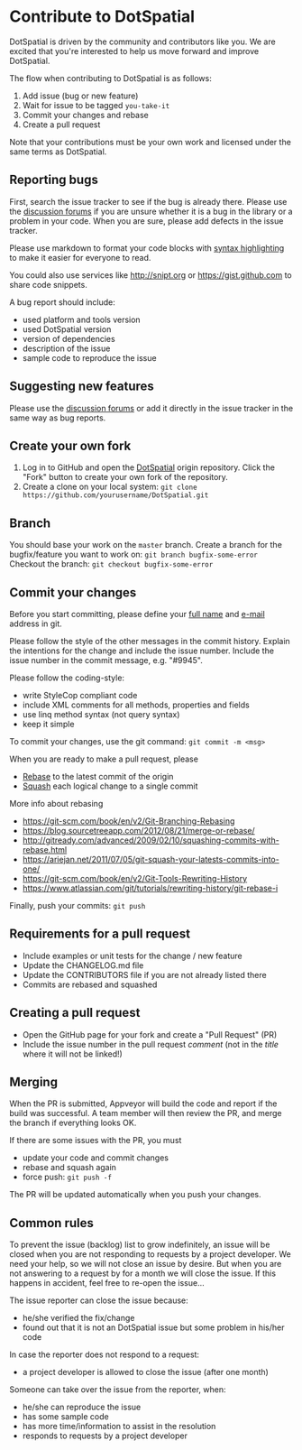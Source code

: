 Contribute to DotSpatial
=====================

DotSpatial is driven by the community and contributors like you. We are excited that you're interested to help us move forward and improve DotSpatial.

The flow when contributing to DotSpatial is as follows:

1. Add issue (bug or new feature)
2. Wait for issue to be tagged `you-take-it`
3. Commit your changes and rebase
4. Create a pull request

Note that your contributions must be your own work and licensed under the same terms as DotSpatial.


## Reporting bugs

First, search the issue tracker to see if the bug is already there.
Please use the [discussion forums](http://dotspatial.codeplex.com/discussions) if you are unsure whether it is a bug in the library or a problem in your code.
When you are sure, please add defects in the issue tracker.

Please use markdown to format your code blocks with [syntax highlighting](https://help.github.com/articles/github-flavored-markdown/#syntax-highlighting) to make it easier for everyone to read. 

You could also use services like http://snipt.org or https://gist.github.com to share code snippets.

A bug report should include:

- used platform and tools version
- used DotSpatial version
- version of dependencies
- description of the issue
- sample code to reproduce the issue


## Suggesting new features

Please use the [discussion forums](http://dotspatial.codeplex.com/discussions) or add it directly in the issue tracker in the same way as bug reports.


## Create your own fork

1. Log in to GitHub and open the [DotSpatial](https://github.com/DotSpatial/DotSpatial/) origin repository. Click the "Fork" button to create your own fork of the repository.
2. Create a clone on your local system: `git clone https://github.com/yourusername/DotSpatial.git`


## Branch

You should base your work on the `master` branch.
Create a branch for the bugfix/feature you want to work on: `git branch bugfix-some-error`
Checkout the branch: `git checkout bugfix-some-error`

## Commit your changes

Before you start committing, please define your [full name](https://help.github.com/articles/setting-your-username-in-git/) and [e-mail](https://help.github.com/articles/setting-your-email-in-git/) address in git.

Please follow the style of the other messages in the commit history. Explain the intentions for the change and include the issue number. Include the issue number in the commit message, e.g. "#9945".

Please follow the coding-style:

- write StyleCop compliant code
- include XML comments for all methods, properties and fields
- use linq method syntax (not query syntax)
- keep it simple

To commit your changes, use the git command: `git commit -m <msg>`

When you are ready to make a pull request, please

- [Rebase](https://git-scm.com/docs/git-rebase) to the latest commit of the origin
- [Squash](http://gitready.com/advanced/2009/02/10/squashing-commits-with-rebase.html) each logical change to a single commit 

More info about rebasing

- https://git-scm.com/book/en/v2/Git-Branching-Rebasing
- https://blog.sourcetreeapp.com/2012/08/21/merge-or-rebase/
- http://gitready.com/advanced/2009/02/10/squashing-commits-with-rebase.html
- https://ariejan.net/2011/07/05/git-squash-your-latests-commits-into-one/
- https://git-scm.com/book/en/v2/Git-Tools-Rewriting-History
- https://www.atlassian.com/git/tutorials/rewriting-history/git-rebase-i

Finally, push your commits: `git push`


## Requirements for a pull request

- Include examples or unit tests for the change / new feature
- Update the CHANGELOG.md file
- Update the CONTRIBUTORS file if you are not already listed there
- Commits are rebased and squashed


## Creating a pull request

- Open the GitHub page for your fork and create a "Pull Request" (PR)
- Include the issue number in the pull request *comment* (not in the *title* where it will not be linked!)


## Merging

When the PR is submitted, Appveyor will build the code and report if the build was successful.
A team member will then review the PR, and merge the branch if everything looks OK.

If there are some issues with the PR, you must
- update your code and commit changes
- rebase and squash again
- force push: `git push -f`

The PR will be updated automatically when you push your changes.

## Common rules

To prevent the issue (backlog) list to grow indefinitely, an issue will be closed when you are not responding to requests by a project developer.
We need your help, so we will not close an issue by desire. But when you are not answering to a request by for a month we will close the issue.
If this happens in accident, feel free to re-open the issue...

The issue reporter can close the issue because:

- he/she verified the fix/change
- found out that it is not an DotSpatial issue but some problem in his/her code

In case the reporter does not respond to a request:

- a project developer is allowed to close the issue (after one month)

Someone can take over the issue from the reporter, when:

- he/she can reproduce the issue
- has some sample code
- has more time/information to assist in the resolution
- responds to requests by a project developer